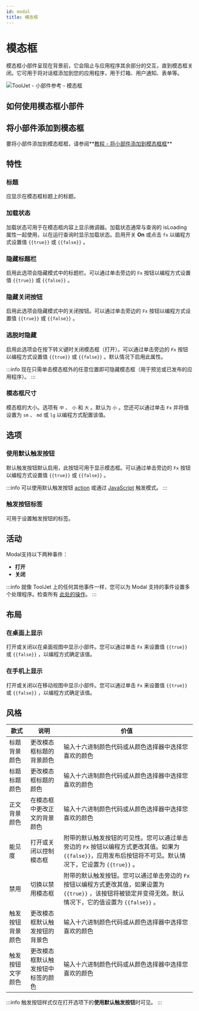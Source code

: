 ```yaml
---
id: modal
title: 模态框
---
```

# 模态框

模态框小部件呈现在背景前，它会阻止与应用程序其余部分的交互，直到模态框关闭。它可用于将对话框添加到您的应用程序，用于灯箱、用户通知、表单等。

<div style={{textAlign: 'center'}}>

<img className="screenshot-full" src="/img/widgets/modal/prop.png" alt="ToolJet - 小部件参考 - 模态框" />

</div>

## 如何使用模态框小部件



## 将小部件添加到模态框

要将小部件添加到模态框框，请参阅**[教程 - 将小部件添加到模态框框](/docs/tutorial/adding-widget#adding-widgets-to-modal)**

## 特性

### 标题

应显示在模态框标题上的标题。

### 加载状态

加载状态可用于在模态框内容上显示微调器。加载状态通常与查询的 isLoading 属性一起使用，以在运行查询时显示加载状态。启用开关 **On** 或点击 `fx` 以编程方式设置值 `{{true}}` 或 `{{false}}` 。

### 隐藏标题栏

启用此选项会隐藏模式中的标题栏。可以通过单击旁边的 `Fx` 按钮以编程方式设置值 `{{true}}` 或 `{{false}}` 。

### 隐藏关闭按钮

启用此选项会隐藏模式中的关闭按钮。可以通过单击旁边的 `Fx` 按钮以编程方式设置值 `{{true}}` 或 `{{false}}` 。

### 逃脱时隐藏

启用此选项会在按下转义键时关闭模态框（打开）。可以通过单击旁边的 `Fx` 按钮以编程方式设置值 `{{true}}` 或 `{{false}}` 。默认情况下启用此属性。

:::info
现在只需单击模态框外的任意位置即可隐藏模态框（用于预览或已发布的应用程序）。
:::

### 模态框尺寸

模态框的大小。选项有 `中` 、 `小` 和 `大` 。默认为 `小` 。您还可以通过单击 `Fx` 并将值设置为 `sm` 、 `md` 或 `lg` 以编程方式配置该值。

## 选项

### 使用默认触发按钮

默认触发按钮默认启用，此按钮可用于显示模态框。可以通过单击旁边的 `Fx` 按钮以编程方式设置值 `{{true}}` 或 `{{false}}` 。

:::info
可以使用默认触发按钮 [action](/docs/actions/show-modal) 或通过 [JavaScript](/docs/how-to/run-actions-from-runjs#show-modal) 触发模式。
:::

### 触发按钮标签

可用于设置触发按钮的标签。

## 活动

Modal支持以下两种事件：
- **打开**
- **关闭**

:::info
就像 ToolJet 上的任何其他事件一样，您可以为 Modal 支持的事件设置多个处理程序。检查所有 [此处的操作](/docs/category/actions-reference)。
:::

## 布局

### 在桌面上显示

打开或关闭以在桌面视图中显示小部件。您可以通过单击 `Fx` 来设置值 `{{true}}` 或 `{{false}}` ，以编程方式确定该值。
### 在手机上显示

打开或关闭以在移动视图中显示小部件。您可以通过单击 `Fx` 来设置值 `{{true}}` 或 `{{false}}` ，以编程方式确定该值。

## 风格


| 款式             | 说明                               | 价值                                                                                                                                                            |
| ---------------- | ---------------------------------- | --------------------------------------------------------------------------------------------------------------------------------------------------------------- |
| 标题背景颜色     | 更改模态框标题的背景颜色           | 输入十六进制颜色代码或从颜色选择器中选择您喜欢的颜色                                                                                                            |
| 标题标题颜色     | 更改模态框标题的颜色               | 输入十六进制颜色代码或从颜色选择器中选择您喜欢的颜色                                                                                                            |
| 正文背景颜色     | 在模态框中更改正文的背景颜色       | 输入十六进制颜色代码或从颜色选择器中选择您喜欢的颜色                                                                                                            |
| 能见度           | 打开或关闭以控制模态框             | 附带的默认触发按钮的可见性。您可以通过单击旁边的 `Fx` 按钮以编程方式更改其值。如果为 `{{false}}`，应用发布后按钮将不可见。默认情况下，它设置为 `{{true}}` 。    |
| 禁用             | 切换以禁用模态框                   | 附带的默认触发按钮。您可以通过单击旁边的 `Fx` 按钮以编程方式更改其值，如果设置为 `{{true}}` ，该按钮将被锁定并变得无效。默认情况下，它的值设置为 `{{false}}` 。 |
| 触发按钮背景颜色 | 更改模态框默认触发按钮的背景色     | 输入十六进制颜色代码或从颜色选择器中选择您喜欢的颜色                                                                                                            |
| 触发按钮文字颜色 | 更改模态框默认触发按钮中标签的颜色 | 输入十六进制颜色代码或从颜色选择器中选择您喜欢的颜色                                                                                                            |

:::info
触发按钮样式仅在打开选项下的**使用默认触发按钮**时可见。
:::
